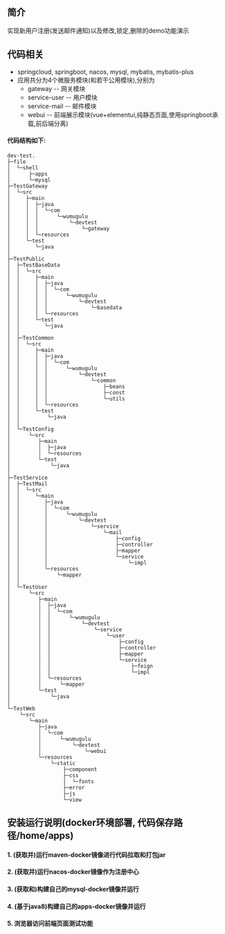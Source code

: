 ## 简介
 实现新用户注册(发送邮件通知)以及修改,锁定,删除的demo功能演示

## 代码相关
  * springcloud, springboot, nacos, mysql, mybatis, mybatis-plus
  * 应用共分为4个微服务模块(和若干公用模块),分别为
    - gateway -- 网关模块
    - service-user -- 用户模块
    - service-mail -- 邮件模块
    - webui -- 前端展示模块(vue+elementui,纯静态页面,使用springboot承载,前后端分离)
    
#### 代码结构如下:
```shell
dev-test.
├─file
│  └─shell
│      ├─apps
│      └─mysql
├─TestGateway
│  └─src
│     ├─main
│     │  ├─java
│     │  │  └─com
│     │  │      └─wumugulu
│     │  │          └─devtest
│     │  │              └─gateway
│     │  └─resources
│     └─test
│        └─java
│
├─TestPublic
│  ├─TestBaseData
│  │  └─src
│  │     ├─main
│  │     │  ├─java
│  │     │  │  └─com
│  │     │  │      └─wumugulu
│  │     │  │          └─devtest
│  │     │  │              └─basedata
│  │     │  └─resources
│  │     └─test
│  │        └─java
│  │
│  ├─TestCommon
│  │  └─src
│  │     ├─main
│  │     │  ├─java
│  │     │  │  └─com
│  │     │  │      └─wumugulu
│  │     │  │          └─devtest
│  │     │  │              └─common
│  │     │  │                  ├─beans
│  │     │  │                  ├─const
│  │     │  │                  └─utils
│  │     │  └─resources
│  │     └─test
│  │         └─java
│  │
│  └─TestConfig
│      └─src
│         ├─main
│         │  ├─java
│         │  └─resources
│         └─test
│             └─java
│
├─TestService
│  ├─TestMail
│  │  └─src
│  │     └─main
│  │        ├─java
│  │        │  └─com
│  │        │      └─wumugulu
│  │        │          └─devtest
│  │        │              └─service
│  │        │                  └─mail
│  │        │                      ├─config
│  │        │                      ├─controller
│  │        │                      ├─mapper
│  │        │                      └─service
│  │        │                          └─impl
│  │        └─resources
│  │            └─mapper
│  │
│  └─TestUser
│      └─src
│         ├─main
│         │  ├─java
│         │  │  └─com
│         │  │      └─wumugulu
│         │  │          └─devtest
│         │  │              └─service
│         │  │                  └─user
│         │  │                      ├─config
│         │  │                      ├─controller
│         │  │                      ├─mapper
│         │  │                      └─service
│         │  │                          ├─feign
│         │  │                          └─impl
│         │  └─resources
│         │      └─mapper
│         └─test
│             └─java
│
└─TestWeb
    └─src
       └─main
          ├─java
          │  └─com
          │      └─wumugulu
          │          └─devtest
          │              └─webui
          └─resources
              └─static
                  ├─component
                  ├─css
                  │  └─fonts
                  ├─error
                  ├─js
                  └─view

```
    

## 安装运行说明(docker环境部署, 代码保存路径/home/apps)
#### 1. (获取并)运行maven-docker镜像进行代码拉取和打包jar
    
#### 2. (获取并)运行nacos-docker镜像作为注册中心
#### 3. (获取和)构建自己的mysql-docker镜像并运行
#### 4. (基于java8)构建自己的apps-docker镜像并运行
#### 5. 浏览器访问前端页面测试功能



